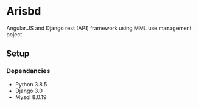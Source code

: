 # Arisbd
Angular.JS and Django rest (API) framework using MML use management poject

## Setup

### Dependancies

- Python 3.8.5 
- Django 3.0
- Mysql 8.0.19


